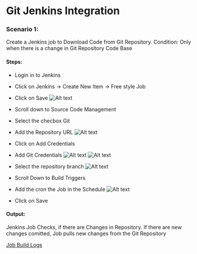 # Git Jenkins Integration
### Scenario 1:
Create a Jenkins job to Download Code from Git Repository.
Condition: Only when there is a change in Git Repository Code Base

#### Steps:

* Login in to Jenkins
* Click on Jenkins -> Create New Item -> Free style Job 
* Click on Save
![Alt text](https://github.com/starlord-dixon/Jenkins-Pipeline-Plugin-Tutorial/blob/master/images/Scenario%20101%20-%20Git/Create%20Job.png "Create Job")

* Scroll down to Source Code Management
* Select the checbox Git


* Add the Repository URL
![Alt text](https://github.com/starlord-dixon/Jenkins-Pipeline-Plugin-Tutorial/blob/master/images/Scenario%20101%20-%20Git/Add%20Repositoy%20URL.png "Create Job")
* Click on Add Credentials
* Add Git Credentials
![Alt text](https://github.com/starlord-dixon/Jenkins-Pipeline-Plugin-Tutorial/blob/master/images/Scenario%20101%20-%20Git/Add%20Git%20Credentials%20To%20Jenkins.png "Create Job")
![Alt text](https://github.com/starlord-dixon/Jenkins-Pipeline-Plugin-Tutorial/blob/master/images/Scenario%20101%20-%20Git/Add%20Git%20Credentials%20To%20Jenkins%20Job.png "Create Job")

* Select the repository branch
![Alt text](https://github.com/starlord-dixon/Jenkins-Pipeline-Plugin-Tutorial/blob/master/images/Scenario%20101%20-%20Git/Select%20Git%20Branch.png "Create Job")

* Scroll Down to Build Triggers
* Add the cron the Job in the Schedule
![Alt text](https://github.com/starlord-dixon/Jenkins-Pipeline-Plugin-Tutorial/blob/master/images/Scenario%20101%20-%20Git/Schedule%20the%20Polling.png "Create Job")

* Click on  Save


#### Output:

Jenkins Job Checks, if there are Changes in Repository.
If there are new changes comitted, Job pulls new changes from the Git Repository


[Job Build Logs](https://github.com/starlord-dixon/Jenkins-Git-Plugin-Tutorial/tree/master/Scenario%20101%20-%20Git/download-repo-git/builds)
